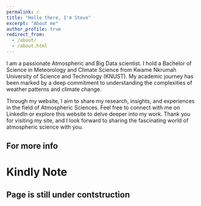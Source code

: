 ```yaml
---
permalink: /
title: "Hello there, I'm Steve"
excerpt: "About me"
author_profile: true
redirect_from: 
  - /about/
  - /about.html
---
```


I am a passionate Atmospheric and Big Data scientist. I hold a Bachelor of Science in Meteorology and Climate Science from Kwame Nkrumah University of Science and Technology (KNUST). My academic journey has been marked by a deep commitment to understanding the complexities of weather patterns and climate change.

Through my website, I aim to share my research, insights, and experiences in the field of Atmospheric Sciences. Feel free to connect with me on LinkedIn or explore this website to delve deeper into my work. Thank you for visiting my site, and I look forward to sharing the fascinating world of atmospheric science with you.

For more info
------
# Kindly Note
## Page is still under contstruction
